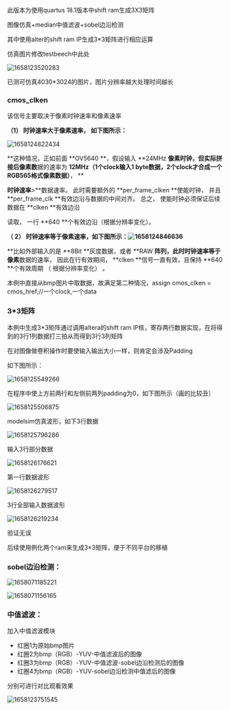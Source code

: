 此版本为使用quartus 18.1版本中shift ram生成3X3矩阵



图像仿真+median中值滤波+sobel边沿检测

其中使用alter的shift ram IP生成3*3矩阵进行相应运算

仿真图片修改testbeech中此处

![1658123520283](image/README/1658123520283.png)

已测可仿真4030*3024的图片，图片分辨率越大处理时间越长

### cmos_clken

该信号主要取决于像素时钟速率和像素速率

**（**1**） 时钟速率大于像素速率， 如下图所示：**

![1658124822434](image/README/1658124822434.png)

**这种情况，正如前面 **OV5640 **，假设输入 **24MHz **像素时钟，但实际拼接后像素数**据的速率为 **12MHz（1个clock输入1 byte数据，2个clock才合成一个RGB565格式像素数据）**， **

**时钟速率**>**数据速率。 此时需要额外的 **per_frame_clken **使能时钟， 并且 **per_frame_clk **有效边沿与数据的中间对齐。 总之， 使能时钟必须保证后续数据在 **clken **有效边沿

读取， 一行 **640 **个有效边沿（根据分辨率变化）。

**（ **2**） 时钟速率等于像素速率，如下图所示：![1658124846636](image/README/1658124846636.png)**

**比如外部输入的是 **8Bit **灰度数据，或者 **RAW **阵列，此时时钟速率等于像素**数据的速率， 因此在行有效期间， **clken **信号一直有效，且保持 **640 **个有效周期
（ 根据分辨率变化） 。

本例中直接从bmp图片中取数据，故满足第二种情况，assign cmos_clken = cmos_href;//一个clock,一个data

### 3*3矩阵

本例中生成3*3矩阵通过调用altera的shift ram IP核，寄存两行数据实现，在将得到的3行1列数据打三拍从而得到3行3列矩阵

在对图像做卷积操作时要使输入输出大小一样，则肯定会涉及Padding

如下图所示：

![1658125549266](image/README/1658125549266.png)

在程序中使上方前两行和左侧前两列padding为0，如下图所示（画的比较丑）

![1658125506875](image/README/1658125506875.png)

modelsim仿真波形，如下3行数据

![1658125796286](image/README/1658125796286.png)

输入3行部分数据

![1658126176621](image/README/1658126176621.png)

第一行数据波形

![1658126279517](image/README/1658126279517.png)

3行全部输入数据波形

![1658126219234](image/README/1658126219234.png)

验证无误

后续使用例化两个ram来生成3*3矩阵，便于不同平台的移植

### sobel边沿检测：

![1658071185221](image/README/1658071185221.png)

![1658071156165](image/README/1658071156165.png)

### 中值滤波：

加入中值滤波模块

* 红圈1为原始bmp图片
* 红圈2为bmp（RGB）-YUV-中值滤波后的图像
* 红圈3为bmp（RGB）-YUV-中值滤波-sobel边沿检测后的图像
* 红圈4为bmp（RGB）-YUV-sobel边沿检测中值滤后的图像

分别可进行对比观看效果

![1658123751545](image/README/1658123751545.png)
